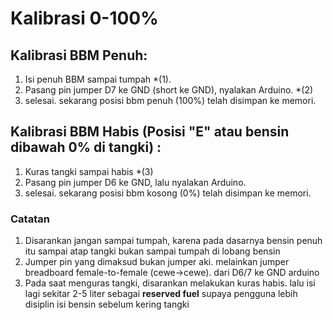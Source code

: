 # Kalibrasi 0-100%

## Kalibrasi BBM Penuh:
  1. Isi penuh BBM sampai tumpah *(1).
  2. Pasang pin jumper D7 ke GND (short ke GND), nyalakan Arduino. *(2)
  3. selesai. sekarang posisi bbm penuh (100%) telah disimpan ke memori.

## Kalibrasi BBM Habis (Posisi "E" atau bensin dibawah 0% di tangki) :
  1. Kuras tangki sampai habis *(3)
  2. Pasang pin jumper D6 ke GND, lalu nyalakan Arduino. 
  3. selesai. sekarang posisi bbm kosong (0%) telah disimpan ke memori. 

### Catatan
1. Disarankan jangan sampai tumpah, karena pada dasarnya bensin penuh itu sampai atap tangki bukan sampai tumpah di lobang bensin
2. Jumper pin yang dimaksud bukan jumper aki. melainkan jumper breadboard female-to-female (cewe->cewe). dari D6/7 ke GND arduino
3. Pada saat menguras tangki, disarankan melakukan kuras habis. lalu isi lagi sekitar 2-5 liter sebagai **reserved fuel** 
   supaya pengguna lebih disiplin isi bensin sebelum kering tangki
